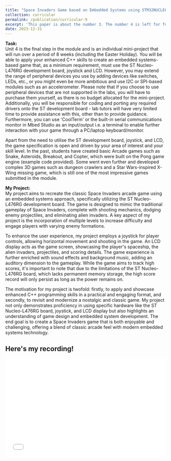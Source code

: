 ```yaml
---
title: "Space Invaders Game based on Embedded Systems using STM32NUCLEO-L476RG"
collection: curricular
permalink: /publication/curricular-9
excerpt: 'This paper is about the number 3. The number 4 is left for future work.'
date: 2023-12-31
---
```


**Task:**  
Unit 4 is the final step in the module and is an individual mini-project that will run over a period of 8 weeks (including the Easter Holiday). You will be able to apply your enhanced C++ skills to create an embedded systems-based game that, as a minimum requirement, must use the ST Nucleo-L476RG development board, joystick and LCD. However, you may extend the range of peripheral devices you use by adding devices like switches, LEDs, etc., or you might even be more ambitious and use I2C or SPI-based modules such as an accelerometer. Please note that if you choose to use peripheral devices that are not supported in the labs, you will have to purchase them yourself, as there is no budget allocated for the mini-project. Additionally, you will be responsible for coding and porting any required drivers onto the ST development board - lab tutors will have very limited time to provide assistance with this, other than to provide guidance. Furthermore, you can use 'CoolTerm' or the built-in serial communications monitor in Mbed Studio as an input/output i.e. a terminal to enable further interaction with your game through a PC/laptop keyboard/monitor.

Apart from the need to utilise the ST development board, joystick, and LCD, the game specification is open and driven by your area of interest and your skill level. In the past, students have created basic Arcade games such as Snake, Asteroids, Breakout, and Copter, which were built on the Pong game engine (example code provided). Some went even further and developed complex 3D games such as dungeon crawlers and a Star Wars-inspired X-Wing missing game, which is still one of the most impressive games submitted in the module.



**My Project:**  
My project aims to recreate the classic Space Invaders arcade game using an embedded systems approach, specifically utilizing the ST Nucleo-L476RG development board. The game is designed to mimic the traditional gameplay of Space Invaders, complete with shooting mechanics, dodging enemy projectiles, and eliminating alien invaders. A key aspect of my project is the incorporation of multiple levels to increase difficulty and engage players with varying enemy formations.

To enhance the user experience, my project employs a joystick for player controls, allowing horizontal movement and shooting in the game. An LCD display acts as the game screen, showcasing the player's spaceship, the alien invaders, projectiles, and scoring details. The game experience is further enriched with sound effects and background music, adding an auditory dimension to the gameplay. While the game aims to track high scores, it's important to note that due to the limitations of the ST Nucleo-L476RG board, which lacks permanent memory storage, the high score record will only persist as long as the power remains on.

The motivation for my project is twofold: firstly, to apply and showcase enhanced C++ programming skills in a practical and engaging format, and secondly, to revisit and modernize a nostalgic and classic game. My project not only demonstrates proficiency in using specific hardware like the ST Nucleo-L476RG board, joystick, and LCD display but also highlights an understanding of game design and embedded system development. The end goal is to create a Space Invaders game that is both enjoyable and challenging, offering a blend of classic arcade feel with modern embedded systems technology.

Here's my recording!
---

<div style="position: relative; padding-bottom: 56.25%; padding-top: 25px; height: 0;">
  <iframe src="//player.bilibili.com/player.html?bvid=BV19i4y1p7e8&page=1" style="position: absolute; top: 0; left: 0; width: 100%; height: 100%;" frameborder="0" allowfullscreen></iframe>
</div>
